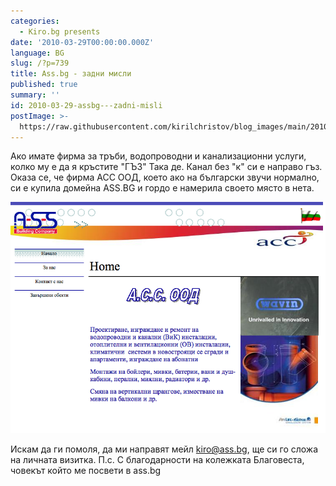 ```yaml
---
categories:
  - Kiro.bg presents
date: '2010-03-29T00:00:00.000Z'
language: BG
slug: /?p=739
title: Ass.bg - задни мисли
published: true
summary: ''
id: 2010-03-29-assbg---zadni-misli
postImage: >-
  https://raw.githubusercontent.com/kirilchristov/blog_images/main/2010/03/Screen-shot-2010-03-29-at-10.30.59-AM.png
---
```


Ако имате фирма за тръби, водопроводни и канализационни услуги, колко му е да я кръстите "ГЪЗ" Така де. Канал без "к" си е направо гъз. Оказа се, че фирма АСС ООД, което ако на български звучи нормално, си е купила домейна ASS.BG и гордо е намерила своето място в нета.

![](https://raw.githubusercontent.com/kirilchristov/blog_images/main/2010/03/Screen-shot-2010-03-29-at-10.30.59-AM.png)

Искам да ги помоля, да ми направят мейл kiro@ass.bg, ще си го сложа на личната визитка. П.с. С благодарности на колежката Благовеста, човекът който ме посвети в ass.bg
